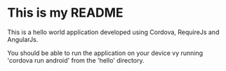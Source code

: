 # This is my README

This is a hello world application developed using Cordova, RequireJs and AngularJs.

You should be able to run the application on your device vy running 'cordova run android' from the 'hello' directory.


